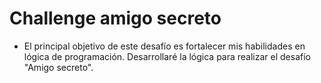 <h1> Challenge amigo secreto </h1>

- El principal objetivo de este desafío es fortalecer mis habilidades en lógica de programación. Desarrollaré la lógica para realizar el desafío "Amigo secreto".
